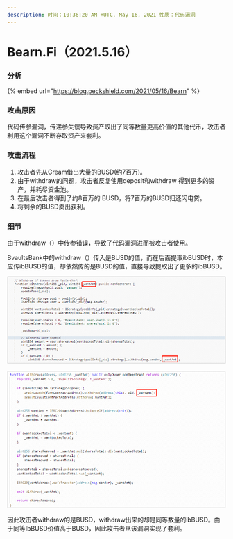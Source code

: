 ```yaml
---
description: 时间：10:36:20 AM +UTC, May 16, 2021 性质：代码漏洞
---
```


# Bearn.Fi（2021.5.16）

### 分析

{% embed url="https://blog.peckshield.com/2021/05/16/Bearn" %}

### 攻击原因

代码传参漏洞，传递参失误导致资产取出了同等数量更高价值的其他代币，攻击者利用这个漏洞不断存取资产来套利。

### 攻击流程

1. 攻击者先从Cream借出大量的BUSD(约7百万)。
2. 由于withdraw的问题，攻击者反复使用deposit和withdraw 得到更多的资产，并耗尽资金池。
3. 在最后攻击者得到了约8百万的 BUSD，将7百万的BUSD归还闪电贷。
4. 将剩余的BUSD卖出获利。

### 细节

由于withdraw（）中传参错误，导致了代码漏洞进而被攻击者使用。

BvaultsBank中的withdraw（）传入是BUSD的值，而在后面提取ibBUSD时，本应传ibBUSD的值，却依然传的是BUSD的值，直接导致提取出了更多的ibBUSD。

![](<../.gitbook/assets/image (7).png>)

![](../.gitbook/assets/image.png)

因此攻击者withdraw的是BUSD，withdraw出来的却是同等数量的ibBUSD。由于同等IbBUSD价值高于BUSD，因此攻击者从该漏洞实现了套利。
